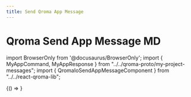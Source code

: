 ```yaml
---
title: Send Qroma App Message
---
```


# Qroma Send App Message MD

import BrowserOnly from '@docusaurus/BrowserOnly';
import { MyAppCommand, MyAppResponse } from "../../qroma-proto/my-project-messages";
import { QromaIoSendAppMessageComponent } from "../../react-qroma-lib";

<BrowserOnly>
{() =>
  <QromaIoSendAppMessageComponent
    requestMessageType={MyAppCommand}
    responseMessageType={MyAppResponse}
    />
}
</BrowserOnly>